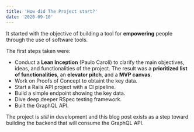 ```yaml
---
title: 'How did The Project start?'
date: '2020-09-10'
---
```


It started with the objective of building a tool for **empowering** people through the use of software tools.

The first steps taken were:

- Conduct a **Lean Inception** (Paulo Caroli) to clarify the main objectives, ideas, and functionalities of the project. The result was a **prioritized list of functionalities**, an **elevator pitch**, and a **MVP canvas**.
- Work on Proofs of Concept to obtaint the key data.
- Start a Rails API project with a CI pipeline.
- Build a simple endpoint showing the key data.
- Dive deep deeper RSpec testing framework.
- Built the GraphQL API.

The project is _still_ in development and this blog post exists as a step toward building the backend that will consume the GraphQL API.
